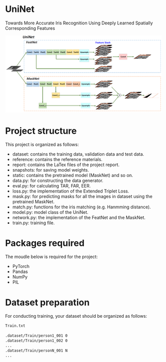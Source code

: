 # UniNet
Towards More Accurate Iris Recognition Using Deeply Learned Spatially Corresponding Features

<div align='center'>
    <img src= 'https://github.com/Mingqi-Yuan/UniNet/blob/master/reference/1.png' width=800px>
</div>

# Project structure
This project is organized as follows:
* dataset: contains the training data, validation data and test data.
* reference: contains the reference materials.
* report: contains the LaTex files of the project report.
* snapshots: for saving model weights.
* static: contains the pretrained model (MaskNet) and so on.
* data.py: for constructing the data generator.
* eval.py: for calculating TAR, FAR, EER.
* loss.py: the implementation of the Extended Triplet Loss.
* mask.py: for predicting masks for all the images in dataset using the pretrained MaskNet.
* match.py: functions for the iris matching (e.g. Hanmming distance).
* model.py: model class of the UniNet.
* network.py: the implementation of the FeatNet and the MaskNet.
* train.py: training file.

# Packages required
The moudle below is required for the project:
* PyTorch
* Pandas
* NumPy
* PIL

# Dataset preparation
For conducting training, your dataset should be organized as follows:

```
Train.txt

.dataset/Train/person1_001 0 
.dataset/Train/person1_002 0
...
.dataset/Train/personN_001 N
...
```
